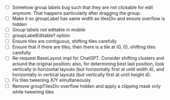 - [ ] Somehow group labels bug such that they are not clickable for edit anymore. That happens particularly after dragging the group.
- [ ] Make it so groupLabel has same width as tilesDiv and ensure overflow is hidden
- [ ] Group labels not editable in mobile
- [ ] groupLabelEditable? option
- [ ] Ensure tiles are contiguous, shifting tiles carefully
- [ ] Ensure that if there are tiles, then there is a tile at (0, 0), shifting tiles carefully
- [ ] Re-request BaseLayout impl for ChatGPT. Consider shifting clusters and around the original position; also, for determining best last position, look vertically in horizontal layouts (but horizontally first at until width 4), and horizontally in vertical layouts (but vertically first at until height 4).
- [ ] Fix tiles tweening X/Y simultaneously
- [ ] Remove groupTilesDiv overflow hidden and apply a clipping mask only while tweening tiles
